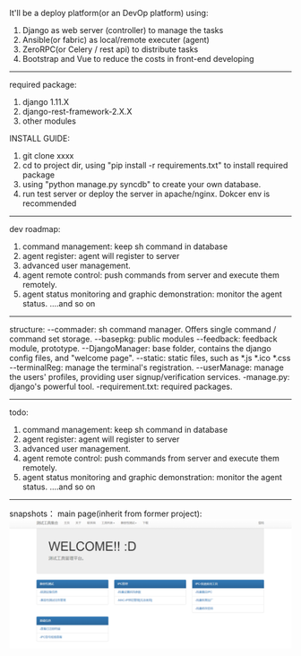 It'll be a deploy platform(or an DevOp platform) using:
1. Django as web server (controller) to manage the tasks
2. Ansible(or fabric) as local/remote executer (agent)
3. ZeroRPC(or Celery / rest api) to distribute tasks
4. Bootstrap and Vue to reduce the costs in front-end developing
-----------------------------

required package:
1. django 1.11.X
2. django-rest-framework-2.X.X
3. other modules

INSTALL GUIDE:
1. git clone xxxx
2. cd to project dir, using "pip install -r requirements.txt" to install required package
3. using "python manage.py syncdb" to create your own database.
4. run test server or deploy the server in apache/nginx. Dokcer env is recommended

-----------------------------
dev roadmap:
1. command management: keep sh command in database
2. agent register: agent will register to server
3. advanced user management.
4. agent remote control: push commands from server and execute them remotely.
5. agent status monitoring and graphic demonstration: monitor the agent status.
....and so on

-----------------------------
structure:
--commader: sh command manager. Offers single command / command set storage. 
--basepkg: public modules
--feedback: feedback module, prototype.
--DjangoManager: base folder, contains the django config files, and "welcome page".
--static: static files, such as *.js *.ico *.css
--terminalReg: manage the terminal's registration.
--userManage: manage the users' profiles, providing user signup/verification services.
-manage.py: django's powerful tool.
-requirement.txt: required packages.


-----------------------------
todo:
1. command management: keep sh command in database
2. agent register: agent will register to server
3. advanced user management.
4. agent remote control: push commands from server and execute them remotely.
5. agent status monitoring and graphic demonstration: monitor the agent status.
....and so on

-----------------------------
snapshots：
main page(inherit from former project):
![main page](https://github.com/watermelonharry/django-ipmanage/blob/master/introduction/main_page.png)